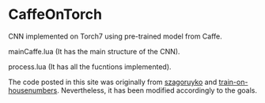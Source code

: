 # CaffeOnTorch
<p>CNN implemented on Torch7 using pre-trained model from Caffe.</p>

<p>mainCaffe.lua (It has the main structure of the CNN).</p>

<p>process.lua (It has all the fucntions implemented).</p>


<p>The code posted in this site was originally from <a href="https://github.com/szagoruyko/loadcaffe">szagoruyko</a> and <a href="https://github.com/torch/demos"> train-on-housenumbers</a>. Nevertheless, it has been modified accordingly to the goals.</p>
<p></p>
